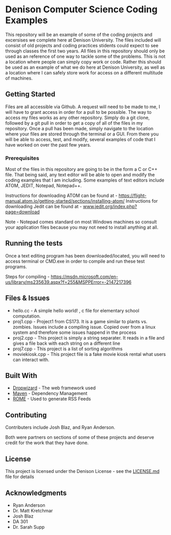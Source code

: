 
# Denison Computer Science Coding Examples

This repository will be an example of some of the coding projects and excersises we complete here at Denison University. The files included will consist of old projects and coding practices stidents could expect to see through classes the first two years. All files in this repository should only be used as an reference of one way to tackle some of the problems. This is not a location where people can simply copy work or code. Rather this should be used as an example of what we do here at Denison University, as well as a location where I can safely store work for access on a different multitude of machines.  

## Getting Started

Files are all accessible via Github. A request will need to be made to me, I will have to grant access in order for a pull to be possible. The way to access my files works as any other repository. Simply do a git clone, followed by a git pull in order to get a copy of all of the files in my repository. Once a pull has been made, simply navigate to the location where your files are stored through the terminal or a GUI. From there you will be able to access, test, and modify, several examples of code that I have worked on over the past few years. 

### Prerequisites

Most of the files in this repository are going to be in the form a C or C++ file. That being said, any text editor will be able to open and modify the coding examples that I am including. Some examples of text editors include ATOM, JEDIT, Notepad, Notepad++. 

Instructions for downloading ATOM can be found at - https://flight-manual.atom.io/getting-started/sections/installing-atom/
Instructions for downloading Jedit can be found at - www.jedit.org/index.php?page=download

Note - Notepad comes standard on most Windows machines so consult your application files because you may not need to install anything at all. 

## Running the tests

Once a text editing program has been downloaded/located, you will need to access terminal or CMD.exe in order to compile and run these test programs. 

Steps for compiling - https://msdn.microsoft.com/en-us/library/ms235639.aspx?f=255&MSPPError=-2147217396


## Files & Issues
* hello.cc - A simple hello world! , c file for elementary school computation. 
* proj1.cpp - Project1 from CS173. It is a game similar to plants vs. zombies. Issues include a compiling issue. Copied over from a linux system and therefore some issues happend in the process
* proj2.cpp - This project is simply a string separater. It reads in a file and gives a file back with each string on a different line
* proj7.cpp - This project is a list of sorting algorithms
* moviekiosk.cpp - This project file is a fake movie kiosk rental what users can interact with. 


## Built With

* [Dropwizard](http://www.dropwizard.io/1.0.2/docs/) - The web framework used
* [Maven](https://maven.apache.org/) - Dependency Management
* [ROME](https://rometools.github.io/rome/) - Used to generate RSS Feeds

## Contributing

Contributers include Josh Blaz, and Ryan Anderson. 

Both were partners on sections of some of these projects and deserve credit for the work that they have done. 


## License

This project is licensed under the Denison License - see the [LICENSE.md](LICENSE.md) file for details

## Acknowledgments

* Ryan Anderson
* Dr. Matt Kretchmar
* Josh Blaz
* DA 301
* Dr. Sarah Supp


